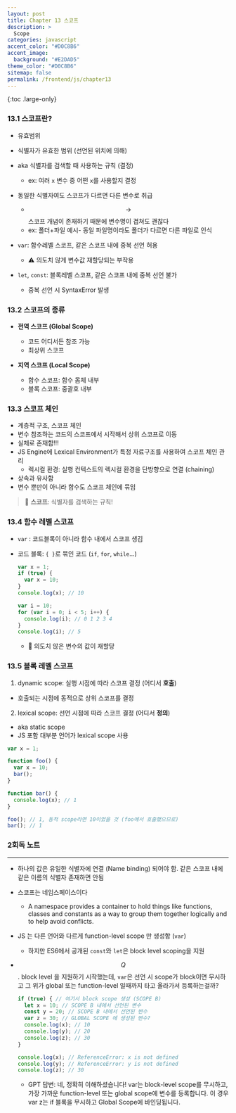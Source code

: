 ```yaml
---
layout: post
title: Chapter 13 스코프
description: >
  Scope
categories: javascript
accent_color: "#D0C8B6"
accent_image:
  background: "#E2DAD5"
theme_color: "#D0C8B6"
sitemap: false
permalink: /frontend/js/chapter13
---
```


{:toc .large-only}

### 13.1 스코프란?

- 유효범위
- 식별자가 유효한 범위 (선언된 위치에 의해)
- aka 식별자를 검색할 때 사용하는 규칙 (결정)
  - ex: 여러 `x` 변수 중 어떤 `x`를 사용할지 결정
- 동일한 식별자여도 스코프가 다르면 다른 변수로 취급

  - $$\rightarrow$$ 스코프 개념이 존재하기 때문에 변수명이 겹쳐도 괜찮다
  - ex: 폴더+파일 예시- 동일 파일명이라도 폴더가 다르면 다른 파일로 인식

- `var`: 함수레벨 스코프, 같은 스코프 내에 중복 선언 허용
  - ⚠️ 의도치 않게 변수값 재할당되는 부작용
- `let`, `const`: 블록레벨 스코프, 같은 스코프 내에 중복 선언 불가
  - 중복 선언 시 SyntaxError 발생

### 13.2 스코프의 종류

- **전역 스코프 (Global Scope)**

  - 코드 어디서든 참조 가능
  - 최상위 스코프

- **지역 스코프 (Local Scope)**
  - 함수 스코프: 함수 몸체 내부
  - 블록 스코프: 중괄호 내부

### 13.3 스코프 체인

- 계층적 구조, 스코프 체인
- 변수 참조하는 코드의 스코프에서 시작해서 상위 스코프로 이동
- 실체로 존재함!!!
- JS Engine에 Lexical Environment가 특정 자료구조를 사용하여 스코프 체인 관리
  - 렉시컬 환경: 실행 컨텍스트의 렉시컬 환경을 단방향으로 연결 (chaining)
- 상속과 유사함
- 변수 뿐만이 아니라 함수도 스코프 체인에 묶임

> 📌 **스코프**: 식별자를 검색하는 규칙!

### 13.4 함수 레벨 스코프

- `var` : 코드블록이 아니라 함수 내에서 스코프 생김
- 코드 블록: `{ }`로 묶인 코드 (`if`, `for`, `while`...)

  ```js
  var x = 1;
  if (true) {
    var x = 10;
  }
  console.log(x); // 10
  ```

  ```js
  var i = 10;
  for (var i = 0; i < 5; i++) {
    console.log(i); // 0 1 2 3 4
  }
  console.log(i); // 5
  ```
  - 🛑 의도치 않은 변수의 값이 재할당


### 13.5 블록 레벨 스코프

1. dynamic scope: 실행 시점에 따라 스코프 결정 (어디서 **호출**)
  - 호출되는 시점에 동적으로 상위 스코프를 결정
2. lexical scope: 선언 시점에 따라 스코프 결정 (어디서 **정의**)
  - aka static scope
  - JS 포함 대부분 언어가 lexical scope 사용

```js
var x = 1;

function foo() {
  var x = 10;
  bar();
}

function bar() {
  console.log(x); // 1
}

foo(); // 1, 동적 scope라면 10이었을 것 (foo에서 호출했으므로)
bar(); // 1
```


### 2회독 노트
---

- 하나의 값은 유일한 식별자에 연결 (Name binding) 되어야 함. 같은 스코프 내에 같은 이름의 식별자 존재하면 안됨
- 스코프는 네임스페이스이다
  - A namespace provides a container to hold things like functions, classes and constants as a way to group them together logically and to help avoid conflicts.
- JS 는 다른 언어와 다르게 function-level scope 만 생성함 (`var`)
  - 하지만 ES6에서 공개된 `const`와 `let`은 block level scoping을 지원

- $$Q$$. block level 을 지원하기 시작했는데, `var`은 선언 시 scope가 block이면 무시하고 그 위가 global 또는 function-level 일때까지 타고 올라가서 등록하는걸까?
  
  ```ts
  if (true) { // 여기서 block scope 생성 (SCOPE B)
    let x = 10; // SCOPE B 내에서 선언된 변수
    const y = 20; // SCOPE B 내에서 선언된 변수
    var z = 30; // GLOBAL SCOPE 에 생성된 변수?
    console.log(x); // 10
    console.log(y); // 20
    console.log(z); // 30
  }

  console.log(x); // ReferenceError: x is not defined 
  console.log(y); // ReferenceError: y is not defined
  console.log(z); // 30
  ```

  - GPT 답변: 
  네, 정확히 이해하셨습니다! var는 block-level scope를 무시하고, 가장 가까운 function-level 또는 global scope에 변수를 등록합니다.
이 경우 var z는 if 블록을 무시하고 Global Scope에 바인딩됩니다.
